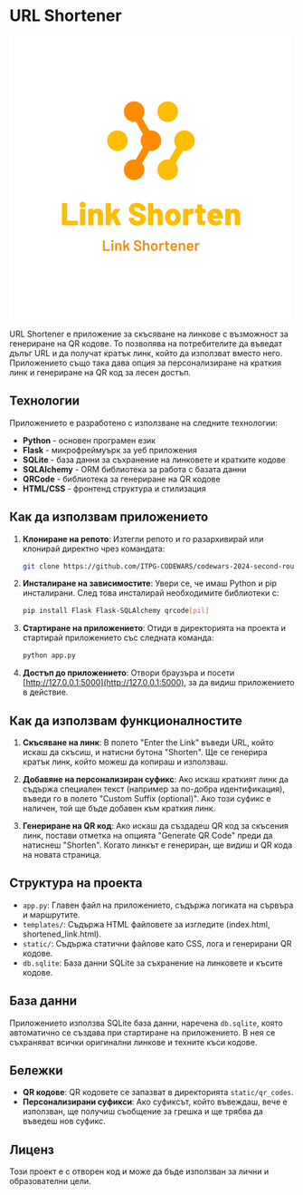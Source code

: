 # URL Shortener

![Лого на URL Shortener](static/logo.png)

URL Shortener е приложение за скъсяване на линкове с възможност за генериране на QR кодове. То позволява на потребителите да въведат дълъг URL и да получат кратък линк, който да използват вместо него. Приложението също така дава опция за персонализиране на краткия линк и генериране на QR код за лесен достъп.

## Технологии

Приложението е разработено с използване на следните технологии:

- **Python** - основен програмен език
- **Flask** - микрофреймуърк за уеб приложения
- **SQLite** - база данни за съхранение на линковете и кратките кодове
- **SQLAlchemy** - ORM библиотека за работа с базата данни
- **QRCode** - библиотека за генериране на QR кодове
- **HTML/CSS** - фронтенд структура и стилизация

## Как да използвам приложението

1. **Клониране на репото**: Изтегли репото и го разархивирай или клонирай директно чрез командата:

   ```bash
   git clone https://github.com/ITPG-CODEWARS/codewars-2024-second-round-Di-Boss
   ```

2. **Инсталиране на зависимостите**: Увери се, че имаш Python и pip инсталирани. След това инсталирай необходимите библиотеки с:

   ```bash
   pip install Flask Flask-SQLAlchemy qrcode[pil]
   ```

3. **Стартиране на приложението**: Отиди в директорията на проекта и стартирай приложението със следната команда:

   ```bash
   python app.py
   ```

4. **Достъп до приложението**: Отвори браузъра и посети [http://127.0.0.1:5000](http://127.0.0.1:5000), за да видиш приложението в действие.

## Как да използвам функционалностите

1. **Скъсяване на линк**: В полето "Enter the Link" въведи URL, който искаш да скъсиш, и натисни бутона "Shorten". Ще се генерира кратък линк, който можеш да копираш и използваш.

2. **Добавяне на персонализиран суфикс**: Ако искаш краткият линк да съдържа специален текст (например за по-добра идентификация), въведи го в полето "Custom Suffix (optional)". Ако този суфикс е наличен, той ще бъде добавен към краткия линк.

3. **Генериране на QR код**: Ако искаш да създадеш QR код за скъсения линк, постави отметка на опцията "Generate QR Code" преди да натиснеш "Shorten". Когато линкът е генериран, ще видиш и QR кода на новата страница.

## Структура на проекта

- `app.py`: Главен файл на приложението, съдържа логиката на сървъра и маршрутите.
- `templates/`: Съдържа HTML файловете за изгледите (index.html, shortened_link.html).
- `static/`: Съдържа статични файлове като CSS, лога и генерирани QR кодове.
- `db.sqlite`: База данни SQLite за съхранение на линковете и късите кодове.

## База данни

Приложението използва SQLite база данни, наречена `db.sqlite`, която автоматично се създава при стартиране на приложението. В нея се съхраняват всички оригинални линкове и техните къси кодове.

## Бележки

- **QR кодове**: QR кодовете се запазват в директорията `static/qr_codes`.
- **Персонализирани суфикси**: Ако суфиксът, който въвеждаш, вече е използван, ще получиш съобщение за грешка и ще трябва да въведеш нов суфикс.

## Лиценз

Този проект е с отворен код и може да бъде използван за лични и образователни цели.
